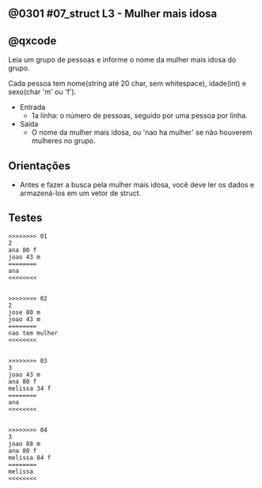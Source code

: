 ## @0301 #07_struct L3 - Mulher mais idosa
## @qxcode

Leia um grupo de pessoas e informe o nome da mulher mais idosa do grupo.

Cada pessoa tem nome(string até 20 char, sem whitespace), idade(int) e sexo(char 'm' ou 'f').

- Entrada
    - 1a linha: o número de pessoas, seguido por uma pessoa por linha.
- Saída
    - O nome da mulher mais idosa, ou 'nao ha mulher' se não houverem mulheres no grupo.
    
## Orientações
- Antes e fazer a busca pela mulher mais idosa, você deve ler os dados e armazená-los em um vetor de struct.

## Testes

```
>>>>>>>> 01
2
ana 80 f
joao 43 m
========
ana
<<<<<<<<


>>>>>>>> 02
2
jose 80 m
joao 43 m
========
nao tem mulher
<<<<<<<<


>>>>>>>> 03
3
joao 43 m
ana 80 f
melissa 34 f
========
ana
<<<<<<<<


>>>>>>>> 04
3
joao 88 m
ana 80 f
melissa 84 f
========
melissa
<<<<<<<<

```

<!---

>>>>>>>> 05
3
joao 88 m
ferrim 80 m
melios 84 m
========
nao tem mulher
<<<<<<<<


>>>>>>>> 06
7
maria 11 f
joao 43 m
francisco 12 m
meire 71 f
sergio 14 m
strange 81 m
mogli 45 m
========
meire
<<<<<<<<


>>>>>>>> 07
6
maria 11 f
joao 43 m
francisco 12 m
meire 71 f
strange 81 m
sergio 101 m
========
meire
<<<<<<<<


>>>>>>>> 08
5
maria 99 f
strange 81 m
joao 43 m
meire 71 f
sergio 14 m
========
maria
<<<<<<<<


>>>>>>>> 09
7
mario 80 m
joao 43 m
francisco 12 m
meire 73 f
sergio 72 f
strange 81 m
mogli 45 m
========
meire
<<<<<<<<

--->
